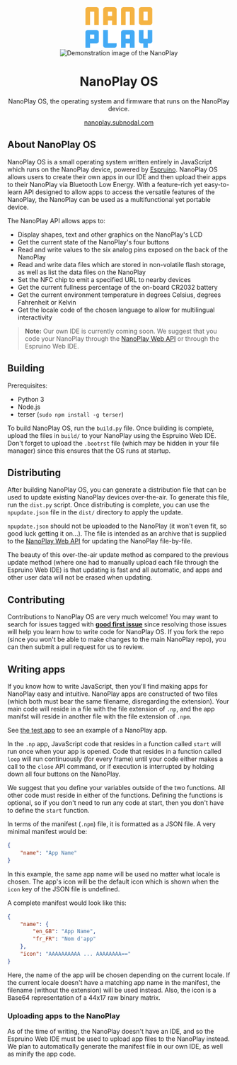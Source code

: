 <p align="center">
    <img width="30%" src="docs/logo.png" alt="NanoPlay" /><br>
    <img width="70%" src="docs/demo.png" alt="Demonstration image of the NanoPlay" />
</p>
<h1 align="center">NanoPlay OS</h1>
<p align="center">NanoPlay OS, the operating system and firmware that runs on the NanoPlay device.</p>
<p align="center"><a href="https://nanoplay.subnodal.com">nanoplay.subnodal.com</a></p>

## About NanoPlay OS
NanoPlay OS is a small operating system written entirely in JavaScript which
runs on the NanoPlay device, powered by [Espruino](https://espruino.com).
NanoPlay OS allows users to create their own apps in our IDE and then upload
their apps to their NanoPlay via Bluetooth Low Energy. With a feature-rich yet
easy-to-learn API designed to allow apps to access the versatile features of the
NanoPlay, the NanoPlay can be used as a multifunctional yet portable device.

The NanoPlay API allows apps to:
* Display shapes, text and other graphics on the NanoPlay's LCD
* Get the current state of the NanoPlay's four buttons
* Read and write values to the six analog pins exposed on the back of the
  NanoPlay
* Read and write data files which are stored in non-volatile flash storage, as
  well as list the data files on the NanoPlay
* Set the NFC chip to emit a specified URL to nearby devices
* Get the current fullness percentage of the on-board CR2032 battery
* Get the current environment temperature in degrees Celsius, degrees Fahrenheit
  or Kelvin
* Get the locale code of the chosen language to allow for multilingual
  interactivity

> **Note:** Our own IDE is currently coming soon. We suggest that you code your
> NanoPlay through the [NanoPlay Web API](https://github.com/NanoPlay/WebAPI) or
> through the Espruino Web IDE.

## Building
Prerequisites:
* Python 3
* Node.js
* terser (`sudo npm install -g terser`)

To build NanoPlay OS, run the `build.py` file. Once building is complete, upload
the files in `build/` to your NanoPlay using the Espruino Web IDE. Don't forget
to upload the `.bootrst` file (which may be hidden in your file manager) since
this ensures that the OS runs at startup.

## Distributing
After building NanoPlay OS, you can generate a distribution file that can be
used to update existing NanoPlay devices over-the-air. To generate this file,
run the `dist.py` script. Once distributing is complete, you can use the
`npupdate.json` file in the `dist/` directory to apply the update.

`npupdate.json` should not be uploaded to the NanoPlay (it won't even fit, so
good luck getting it on...). The file is intended as an archive that is supplied
to the [NanoPlay Web API](https://github.com/NanoPlay/WebAPI) for updating the
NanoPlay file-by-file.

The beauty of this over-the-air update method as compared to the previous update
method (where one had to manually upload each file through the Espruino Web IDE)
is that updating is fast and all automatic, and apps and other user data will
not be erased when updating.

## Contributing
Contributions to NanoPlay OS are very much welcome! You may want to search for
issues tagged with
**[good first issue](https://github.com/NanoPlay/os/labels/good%20first%20issue)**
since resolving those issues will help you learn how to write code for NanoPlay
OS. If you fork the repo (since you won't be able to make changes to the main
NanoPlay repo), you can then submit a pull request for us to review.

## Writing apps
If you know how to write JavaScript, then you'll find making apps for NanoPlay
easy and intuitive. NanoPlay apps are constructed of two files (which both must
bear the same filename, disregarding the extension). Your main code will reside
in a file with the file extension of `.np`, and the app manifst will reside in
another file with the file extension of `.npm`.

See [the test app](https://github.com/NanoPlay/os/tree/main/testapp) to see an
example of a NanoPlay app.

In the `.np` app, JavaScript code that resides in a function called `start` will
run once when your app is opened. Code that resides in a function called `loop`
will run continuously (for every frame) until your code either makes a call to
the `close` API command, or if execution is interrupted by holding down all four
buttons on the NanoPlay.

We suggest that you define your variables outside of the two functions. All
other code must reside in either of the functions. Defining the functions is
optional, so if you don't need to run any code at start, then you don't have to
define the `start` function.

In terms of the manifest (`.npm`) file, it is formatted as a JSON file. A very
minimal manifest would be:

```json
{
    "name": "App Name"
}
```

In this example, the same app name will be used no matter what locale is chosen.
The app's icon will be the default icon which is shown when the `icon` key of
the JSON file is undefined.

A complete manifest would look like this:

```json
{
    "name": {
        "en_GB": "App Name",
        "fr_FR": "Nom d'app"
    },
    "icon": "AAAAAAAAAA ... AAAAAAAA=="
}
```

Here, the name of the app will be chosen depending on the current locale. If the
current locale doesn't have a matching app name in the manifest, the filename
(without the extension) will be used instead. Also, the icon is a Base64
representation of a 44x17 raw binary matrix.

### Uploading apps to the NanoPlay
As of the time of writing, the NanoPlay doesn't have an IDE, and so the Espruino
Web IDE must be used to upload app files to the NanoPlay instead. We plan to
automatically generate the manifest file in our own IDE, as well as minify the
app code.
